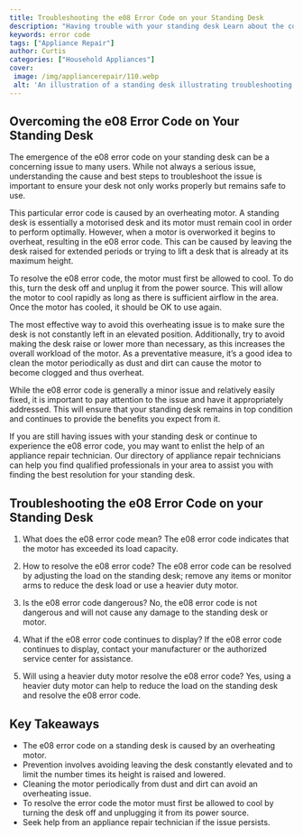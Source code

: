 ```yaml
---
title: Troubleshooting the e08 Error Code on your Standing Desk
description: "Having trouble with your standing desk Learn about the common e08 error code and how to troubleshoot it in this blog post Get insight into the main causes of this issue and how to fix them quickly and safely"
keywords: error code
tags: ["Appliance Repair"]
author: Curtis
categories: ["Household Appliances"]
cover: 
 image: /img/appliancerepair/110.webp
 alt: 'An illustration of a standing desk illustrating troubleshooting the e08 error code'
---
```

## Overcoming the e08 Error Code on Your Standing Desk
The emergence of the e08 error code on your standing desk can be a concerning issue to many users. While not always a serious issue, understanding the cause and best steps to troubleshoot the issue is important to ensure your desk not only works properly but remains safe to use.

This particular error code is caused by an overheating motor. A standing desk is essentially a motorised desk and its motor must remain cool in order to perform optimally. However, when a motor is overworked it begins to overheat, resulting in the e08 error code. This can be caused by leaving the desk raised for extended periods or trying to lift a desk that is already at its maximum height.

To resolve the e08 error code, the motor must first be allowed to cool. To do this, turn the desk off and unplug it from the power source. This will allow the motor to cool rapidly as long as there is sufficient airflow in the area. Once the motor has cooled, it should be OK to use again.

The most effective way to avoid this overheating issue is to make sure the desk is not constantly left in an elevated position. Additionally, try to avoid making the desk raise or lower more than necessary, as this increases the overall workload of the motor. As a preventative measure, it’s a good idea to clean the motor periodically as dust and dirt can cause the motor to become clogged and thus overheat.

While the e08 error code is generally a minor issue and relatively easily fixed, it is important to pay attention to the issue and have it appropriately addressed. This will ensure that your standing desk remains in top condition and continues to provide the benefits you expect from it.

If you are still having issues with your standing desk or continue to experience the e08 error code, you may want to enlist the help of an appliance repair technician. Our directory of appliance repair technicians can help you find qualified professionals in your area to assist you with finding the best resolution for your standing desk.

## Troubleshooting the e08 Error Code on your Standing Desk

1. What does the e08 error code mean?
The e08 error code indicates that the motor has exceeded its load capacity.

2. How to resolve the e08 error code?
The e08 error code can be resolved by adjusting the load on the standing desk; remove any items or monitor arms to reduce the desk load or use a heavier duty motor.

3. Is the e08 error code dangerous?
No, the e08 error code is not dangerous and will not cause any damage to the standing desk or motor.

4. What if the e08 error code continues to display?
If the e08 error code continues to display, contact your manufacturer or the authorized service center for assistance.

5. Will using a heavier duty motor resolve the e08 error code?
Yes, using a heavier duty motor can help to reduce the load on the standing desk and resolve the e08 error code.

## Key Takeaways 
 
- The e08 error code on a standing desk is caused by an overheating motor. 
- Prevention involves avoiding leaving the desk constantly elevated and to limit the number times its height is raised and lowered.
- Cleaning the motor periodically from dust and dirt can avoid an overheating issue.
- To resolve the error code the motor must first be allowed to cool by turning the desk off and unplugging it from its power source. 
- Seek help from an appliance repair technician if the issue persists.
